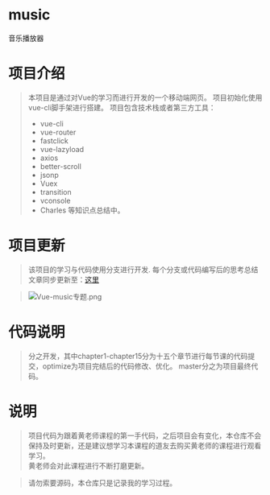 # music

 音乐播放器

# 项目介绍
> 本项目是通过对Vue的学习而进行开发的一个移动端网页。
>  项目初始化使用vue-cli脚手架进行搭建。
> 项目包含技术栈或者第三方工具：
> + vue-cli
> + vue-router
> + fastclick
> + vue-lazyload
> + axios
> + better-scroll
> + jsonp
> + Vuex
> + transition
> + vconsole
> + Charles
> 等知识点总结中。


# 项目更新
> 该项目的学习与代码使用分支进行开发.
> 每个分支或代码编写后的思考总结文章同步更新至：[这里](https://www.liugezhou.online/categories/Vue2-0%E5%BC%80%E5%8F%91%E4%BC%81%E4%B8%9A%E7%BA%A7%E7%A7%BB%E5%8A%A8%E9%9F%B3%E4%B9%90APP/)

> ![Vue-music专题.png](http://img.liugezhou.online/Vue2-0%E5%BC%80%E5%8F%91%E4%BC%81%E4%B8%9A%E7%BA%A7%E7%A7%BB%E5%8A%A8%E9%9F%B3%E4%B9%90APP.png)

# 代码说明
> 分之开发，其中chapter1-chapter15分为十五个章节进行每节课的代码提交，optimize为项目完结后的代码修改、优化。 
> master分之为项目最终代码。

# 说明
> 项目代码为跟着黄老师课程的第一手代码，之后项目会有变化，本仓库不会保持及时更新，还是建议想学习本课程的道友去购买黄老师的课程进行观看学习。  
> 黄老师会对此课程进行不断打磨更新。 

> 请勿索要源码，本仓库只是记录我的学习过程。
